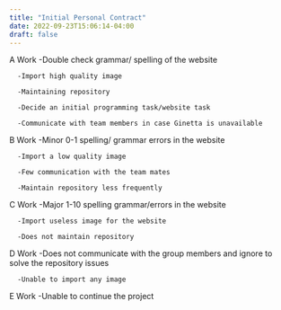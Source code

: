```yaml
---
title: "Initial Personal Contract"
date: 2022-09-23T15:06:14-04:00
draft: false
---
```


A Work
      -Double check grammar/ spelling of the website

      -Import high quality image

      -Maintaining repository

      -Decide an initial programming task/website task

      -Communicate with team members in case Ginetta is unavailable


B Work
      -Minor 0-1 spelling/ grammar errors in the website

      -Import a low quality image

      -Few communication with the team mates

      -Maintain repository less frequently


C Work
      -Major 1-10 spelling grammar/errors in the website

      -Import useless image for the website

      -Does not maintain repository


D Work
      -Does not communicate with the group members and ignore to solve the repository issues

      -Unable to import any image


E Work
      -Unable to continue the project
